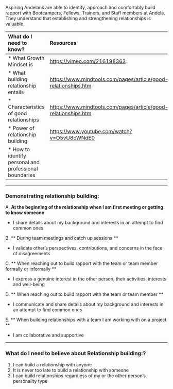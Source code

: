 Aspiring Andelans are able to identify, approach and comfortably build rapport with Bootcampers, Fellows, Trainers, and Staff members at Andela.
They understand that establishing and strengthening relationships is valuable.

| What do I need to know?   |      Resources      |
|:-------------|:------------------|
| * What Growth Mindset is|   https://vimeo.com/216198363 |
| * What building relationship entails|https://www.mindtools.com/pages/article/good-relationships.htm|
| * Characteristics of good relationships|https://www.mindtools.com/pages/article/good-relationships.htm|
| * Power of relationship building |https://www.youtube.com/watch?v=O5vU8oWNdE0 |
| * How to identify personal and professional boundaries | |
----------

### **Demonstrating relationship building:**
A. **At the beginning of the relationship when I am first meeting or getting to know someone**
- I share details about my background and interests in an attempt to find common ones

B. ** During team meetings and catch up sessions **
- I validate other’s perspectives, contributions, and concerns in the face of disagreements

C. ** When reaching out to build rapport with the team or team member formally or informally **
- I express a genuine interest in the other person, their activities, interests and well-being

D. ** When reaching out to build rapport with the team or team member **
- I communicate and share details about my background and interests in an attempt to find common ones

E. ** When building relationships with a team I am working with on a project **
- I am collaborative and supportive

----------

### **What do I need to believe about Relationship building:?**
1. I can build a relationship with anyone
2. It is never too late to build a relationship with someone
3. I can build relationships regardless of my or the other person’s personality type
